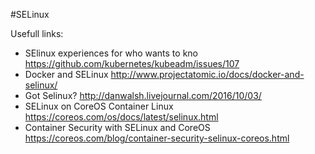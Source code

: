 #SELinux

Usefull links:
* SElinux experiences for who wants to kno
https://github.com/kubernetes/kubeadm/issues/107
* Docker and SELinux
http://www.projectatomic.io/docs/docker-and-selinux/
* Got Selinux?
http://danwalsh.livejournal.com/2016/10/03/
* SELinux on CoreOS Container Linux
https://coreos.com/os/docs/latest/selinux.html
* Container Security with SELinux and CoreOS
https://coreos.com/blog/container-security-selinux-coreos.html
